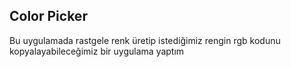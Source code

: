 ## Color Picker

Bu uygulamada rastgele renk üretip istediğimiz rengin rgb kodunu kopyalayabileceğimiz bir uygulama yaptım  